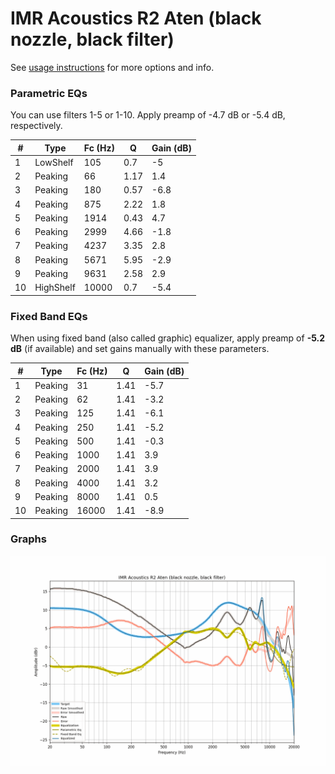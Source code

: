 # IMR Acoustics R2 Aten (black nozzle, black filter)
See [usage instructions](https://github.com/jaakkopasanen/AutoEq#usage) for more options and info.

### Parametric EQs
You can use filters 1-5 or 1-10. Apply preamp of -4.7 dB or -5.4 dB, respectively.

|   # | Type      |   Fc (Hz) |    Q |   Gain (dB) |
|-----|-----------|-----------|------|-------------|
|   1 | LowShelf  |       105 | 0.7  |        -5   |
|   2 | Peaking   |        66 | 1.17 |         1.4 |
|   3 | Peaking   |       180 | 0.57 |        -6.8 |
|   4 | Peaking   |       875 | 2.22 |         1.8 |
|   5 | Peaking   |      1914 | 0.43 |         4.7 |
|   6 | Peaking   |      2999 | 4.66 |        -1.8 |
|   7 | Peaking   |      4237 | 3.35 |         2.8 |
|   8 | Peaking   |      5671 | 5.95 |        -2.9 |
|   9 | Peaking   |      9631 | 2.58 |         2.9 |
|  10 | HighShelf |     10000 | 0.7  |        -5.4 |

### Fixed Band EQs
When using fixed band (also called graphic) equalizer, apply preamp of **-5.2 dB** (if available) and set gains manually with these parameters.

|   # | Type    |   Fc (Hz) |    Q |   Gain (dB) |
|-----|---------|-----------|------|-------------|
|   1 | Peaking |        31 | 1.41 |        -5.7 |
|   2 | Peaking |        62 | 1.41 |        -3.2 |
|   3 | Peaking |       125 | 1.41 |        -6.1 |
|   4 | Peaking |       250 | 1.41 |        -5.2 |
|   5 | Peaking |       500 | 1.41 |        -0.3 |
|   6 | Peaking |      1000 | 1.41 |         3.9 |
|   7 | Peaking |      2000 | 1.41 |         3.9 |
|   8 | Peaking |      4000 | 1.41 |         3.2 |
|   9 | Peaking |      8000 | 1.41 |         0.5 |
|  10 | Peaking |     16000 | 1.41 |        -8.9 |

### Graphs
![](./IMR%20Acoustics%20R2%20Aten%20(black%20nozzle,%20black%20filter).png)
